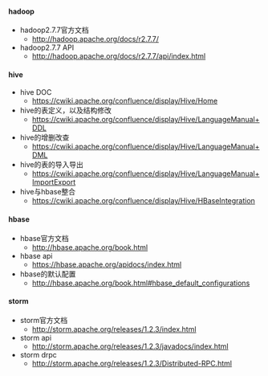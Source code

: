 #### hadoop
* hadoop2.7.7官方文档
    * http://hadoop.apache.org/docs/r2.7.7/
* hadoop2.7.7 API
    * http://hadoop.apache.org/docs/r2.7.7/api/index.html

#### hive
* hive DOC
    * https://cwiki.apache.org/confluence/display/Hive/Home
* hive的表定义，以及结构修改
    * https://cwiki.apache.org/confluence/display/Hive/LanguageManual+DDL
* hive的增删改查
    * https://cwiki.apache.org/confluence/display/Hive/LanguageManual+DML
* hive的表的导入导出
    * https://cwiki.apache.org/confluence/display/Hive/LanguageManual+ImportExport
* hive与hbase整合
    * https://cwiki.apache.org/confluence/display/Hive/HBaseIntegration

#### hbase
* hbase官方文档
    * http://hbase.apache.org/book.html
* hbase api
    * https://hbase.apache.org/apidocs/index.html
* hbase的默认配置
    * http://hbase.apache.org/book.html#hbase_default_configurations
#### storm
* storm官方文档
    * http://storm.apache.org/releases/1.2.3/index.html
* storm api
    * http://storm.apache.org/releases/1.2.3/javadocs/index.html
* storm drpc
    * http://storm.apache.org/releases/1.2.3/Distributed-RPC.html 